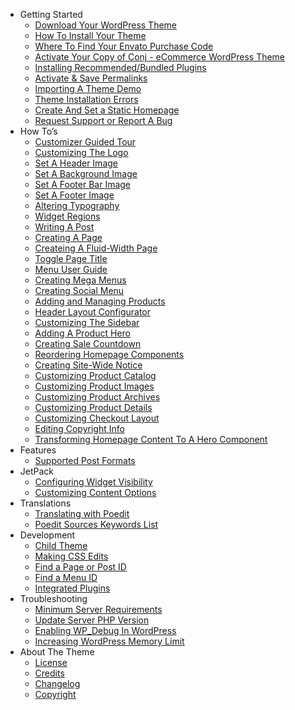 - Getting Started
  - [Download Your WordPress Theme](download-conj-wordpress-theme.md)
  - [How To Install Your Theme](how-to-install-conj-theme.md)
  - [Where To Find Your Envato Purchase Code](where-to-find-your-envato-purchase-code.md)
  - [Activate Your Copy of Conj - eCommerce WordPress Theme](activate-your-copy-of-conj-ecommerce-wordPress-theme.md)
  - [Installing Recommended/Bundled Plugins](installing-recommended-plugins.md)
  - [Activate & Save Permalinks](activate-and-save-permalinks.md)
  - [Importing A Theme Demo](importing-conj-theme-demo-data.md)
  - [Theme Installation Errors](conj-theme-installation-errors.md)
  - [Create And Set a Static Homepage](create-and-set-static-homepage.md)
  - [Request Support or Report A Bug](how-to-request-support.md)
- How To’s
  - [Customizer Guided Tour](customizer-guided-tour.md)
  - [Customizing The Logo](customizing-logo.md)
  - [Set A Header Image](set-header-image.md)
  - [Set A Background Image](set-background-image.md)
  - [Set A Footer Bar Image](set-footer-bar-image.md)
  - [Set A Footer Image](set-footer-image.md)
  - [Altering Typography](altering-typography.md)
  - [Widget Regions](widget-regions.md)
  - [Writing A Post](writing-post.md)
  - [Creating A Page](creating-page.md)
  - [Createing A Fluid-Width Page](creating-fluid-width-page.md)
  - [Toggle Page Title](toggle-page-title.md)
  - [Menu User Guide](menu-user-guide.md)
  - [Creating Mega Menus](creating-mega-menus.md)
  - [Creating Social Menu](creating-social-menu.md)
  - [Adding and Managing Products](managing-products.md)
  - [Header Layout Configurator](header-layout-configurator.md)
  - [Customizing The Sidebar](customizing-sidebar.md)
  - [Adding A Product Hero](adding-product-hero.md)
  - [Creating Sale Countdown](creating-sale-countdown.md)
  - [Reordering Homepage Components](reordering-homepage-components.md)
  - [Creating Site-Wide Notice](creating-store-notice.md)
  - [Customizing Product Catalog](customizing-product-catalog.md)
  - [Customizing Product Images](customizing-product-images.md)
  - [Customizing Product Archives](customizing-product-archives.md)
  - [Customizing Product Details](customizing-product-details.md)
  - [Customizing Checkout Layout](customizing-checkout-layout.md)
  - [Editing Copyright Info](editing-copyright-info.md)
  - [Transforming Homepage Content To A Hero Component](transforming-homepage-content-to-hero-component.md)
- Features
  - [Supported Post Formats](supported-post-formats.md)
- JetPack
  - [Configuring Widget Visibility](jetpack-configuring-widget-visibility.md)
  - [Customizing Content Options](jetpack-customizing-content-options.md)
- Translations
  - [Translating with Poedit](translating-with-poedit.md)
  - [Poedit Sources Keywords List](poedit-sources-keywords-list.md)
- Development
  - [Child Theme](conj-child-theme.md)
  - [Making CSS Edits](making-css-edits.md)
  - [Find a Page or Post ID](locate-page-id.md)
  - [Find a Menu ID](locate-menu-id.md)
  - [Integrated Plugins](integrated-plugins.md)
- Troubleshooting
  - [Minimum Server Requirements](minimum-server-requirements.md)
  - [Update Server PHP Version](update-server-php-version.md)
  - [Enabling WP_Debug In WordPress](enabling-wp-debug.md)
  - [Increasing WordPress Memory Limit](increasing-wordpress-memory-limit.md)
- About The Theme
  - [License](conj-wordpress-theme-license.md)
  - [Credits](conj-wordpress-theme-credits.md)
  - [Changelog](conj-wordpress-theme-changelog.md)
  - [Copyright](conj-wordpress-theme-copyright.md)
